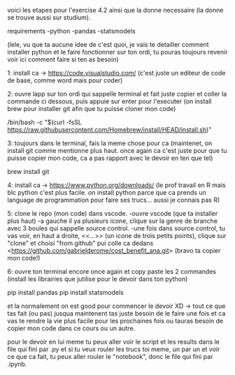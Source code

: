 voici les etapes pour l'exercise 4.2 ainsi que la donne necessaire (la donne se trouve aussi sur studium).

requirements
  -python
    -pandas
    -statsmodels

(lele, vu que ta aucune idee de c'est quoi, je vais te detailler comment installer python et le faire fonctionner sur ton ordi,
tu pouras toujours revenir voir ici comment faire si ten as besoin)

1: install ca -> https://code.visualstudio.com/      (c'est juste un editeur de code de base, comme word mais pour coder)

2: ouvre lapp sur ton ordi qui sappelle terminal et fait juste copier et coller la commande ci dessous, puis appuie sur enter pour l'executer
(on install brew pour installer git afin que tu puisse cloner mon code)

/bin/bash -c "$(curl -fsSL https://raw.githubusercontent.com/Homebrew/install/HEAD/install.sh)"

3: toujours dans le terminal, fais la meme chose pour ca
(maintenet, on install git comme mentionne plus haut. once again ca c'est juste pour que tu puisse copier mon code, ca a pas rapport avec le devoir en ten que tel)

brew install git

4: install ca -> https://www.python.org/downloads/
(le prof travail en R mais blc python c'est plus facile. on install python parce que ca prends un language de programmation pour faire ses trucs... aussi je connais pas R)

5: clone le repo (mon code) dans vscode.
  -ouvre vscode (que ta installer plus haut)
  -a gauche il ya plusieurs icone, clique sur la genre de branche avec 3 boules qui sappelle source control.
  -une fois dans source control, tu vas voir, en haut a droite, <<...>> (un icone de trois petits points), clique sur "clone" et choisi "from github" pui colle ca dedans
  <<https://github.com/gabrielderome/cost_benefit_ana.git>>
(bravo ta copier mon code!)

6: ouvre ton terminal encore once again et copy paste les 2 commandes
(install les librairies que jutilise pour le devoir dans ton python)

pip install pandas
pip install statsmodels

et la normalement on est good pour commencer le devoir XD -> tout ce que tas fait (ou pas) jusqua maintenent tas juste besoin de le faire une fois et ca vas te rendre la vie plus
facile pour les prochaines fois ou tauras besoin de copier mon code dans ce cours ou un autre.

pour le devoir en lui meme tu peux aller voir le script et les results dans le file qui fini par .py et si tu veux rouler les trucs toi
meme, un par un et voir ce que ca fait, tu peux aller rouler le "notebook", donc le file qui fini par .ipynb.

